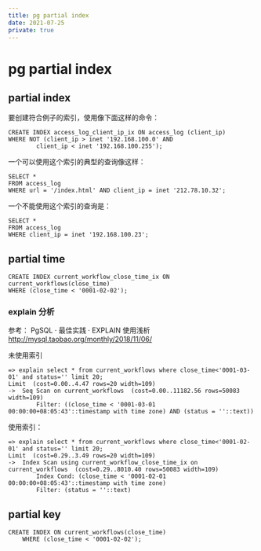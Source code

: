 ```yaml
---
title: pg partial index
date: 2021-07-25
private: true
---
```

# pg partial index
## partial index
要创建符合例子的索引，使用像下面这样的命令：

    CREATE INDEX access_log_client_ip_ix ON access_log (client_ip)
    WHERE NOT (client_ip > inet '192.168.100.0' AND
            client_ip < inet '192.168.100.255');

一个可以使用这个索引的典型的查询像这样：

    SELECT *
    FROM access_log
    WHERE url = '/index.html' AND client_ip = inet '212.78.10.32';

一个不能使用这个索引的查询是：

    SELECT *
    FROM access_log
    WHERE client_ip = inet '192.168.100.23';

## partial time 

    CREATE INDEX current_workflow_close_time_ix ON current_workflows(close_time)
    WHERE (close_time < '0001-02-02');

### explain 分析
参考： PgSQL · 最佳实践 · EXPLAIN 使用浅析 http://mysql.taobao.org/monthly/2018/11/06/

未使用索引

    => explain select * from current_workflows where close_time<'0001-03-01' and status='' limit 20;
    Limit  (cost=0.00..4.47 rows=20 width=109)
    ->  Seq Scan on current_workflows  (cost=0.00..11182.56 rows=50083 width=109)
            Filter: ((close_time < '0001-03-01 00:00:00+08:05:43'::timestamp with time zone) AND (status = ''::text))


使用索引：

    => explain select * from current_workflows where close_time<'0001-02-01' and status='' limit 20;
    Limit  (cost=0.29..3.49 rows=20 width=109)
    ->  Index Scan using current_workflow_close_time_ix on current_workflows  (cost=0.29..8010.40 rows=50083 width=109)
            Index Cond: (close_time < '0001-02-01 00:00:00+08:05:43'::timestamp with time zone)
            Filter: (status = ''::text)

## partial key 

    CREATE INDEX ON current_workflows(close_time) 
        WHERE (close_time < '0001-02-02');
